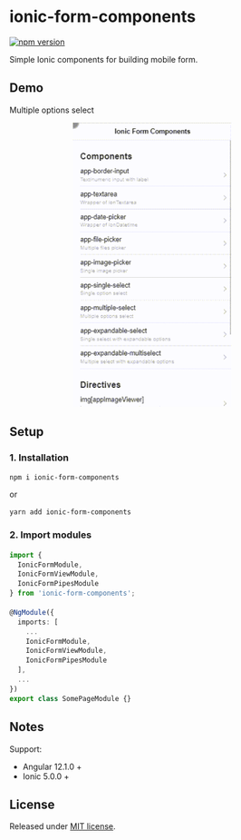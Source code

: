 # ionic-form-components

[![npm version](https://badge.fury.io/js/ionic-form-components.svg)](https://badge.fury.io/js/ionic-form-components)

Simple Ionic components for building mobile form.

## Demo

Multiple options select
<p align="center">
<img src="/wiki/images/gif/multiple-select.gif" height="500" />
</p>

## Setup

### 1. Installation

```
npm i ionic-form-components
```
or 
```
yarn add ionic-form-components
```

### 2. Import modules

```ts
import {
  IonicFormModule,
  IonicFormViewModule,
  IonicFormPipesModule
} from 'ionic-form-components';

@NgModule({
  imports: [
    ...
    IonicFormModule,
    IonicFormViewModule,
    IonicFormPipesModule
  ],
  ...
})
export class SomePageModule {}
```

## Notes

Support:
- Angular 12.1.0 +
- Ionic 5.0.0 +

## License

Released under [MIT license](https://opensource.org/licenses/MIT).
